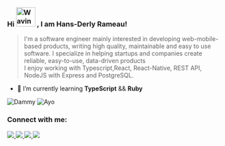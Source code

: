 ### Hi <img src="https://raw.githubusercontent.com/nixin72/nixin72/master/wave.gif" alt="Waving hand animated gif" height="45" width="45" /> , I am Hans-Derly Rameau!


>I'm a software engineer mainly interested in developing web-mobile-based products, writing high quality, maintainable and easy to use software. I specialize in helping startups and companies create reliable, easy-to-use, data-driven products<br>
>I enjoy working with Typescript,React, React-Native, REST API, NodeJS with Express and PostgreSQL.


- 🌱 I’m currently learning **TypeScript** && **Ruby**


<p><img src="https://github-readme-stats.vercel.app/api?username=hansderly&show_icons=true&theme=vue-dark&locale=en" alt="Dammy" /> <img src="https://github-readme-streak-stats.herokuapp.com/?user=hansderly&theme=vue-dark" alt="Ayo" /></p>


### Connect with me:
<p>
  <a href="https://www.twitter.com/_hansderly">
    <img src="https://img.shields.io/badge/Twitter-1DA1F2?style=for-the-badge&logo=twitter&logoColor=white" />
  </a>
  <a href="mailto:rameauhans@gmail.com">
    <img src="https://img.shields.io/badge/Gmail-D14836?style=for-the-badge&logo=gmail&logoColor=white" />
  </a>
  <a href="https://www.linkedin.com/in/ansderly-rameau/">
    <img src="https://img.shields.io/badge/linkedin-%230077B5.svg?style=for-the-badge&logo=linkedin&logoColor=white" />
  </a>
  <a href="https://www.instagram.com/_hansderly/">
    <img src="https://img.shields.io/badge/Instagram-E4405F?style=for-the-badge&logo=instagram&logoColor=white" />
  </a>
</p>
